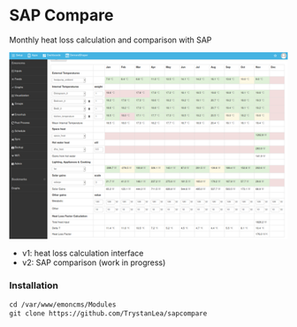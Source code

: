 # SAP Compare

Monthly heat loss calculation and comparison with SAP

![monitoredheatlossrate.png](monitoredheatlossrate.png)

- v1: heat loss calculation interface
- v2: SAP comparison (work in progress)

### Installation

    cd /var/www/emoncms/Modules
    git clone https://github.com/TrystanLea/sapcompare
    
